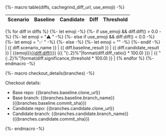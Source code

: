 {%- macro table(diffs, cachegrind_diff_url, use_emoji) -%}

| Scenario | Baseline | Candidate | Diff | Threshold |
| --- | ---: | ---: | ---: | ---: |
{% for diff in diffs %}
{%- let emoji -%}
{%- if use_emoji && diff.diff() > 0.0 -%}
{%- let emoji = "⚠️ " -%}
{%- else if use_emoji && diff.diff() < 0.0 -%}
{%- let emoji = "✅ " -%}
{%- else -%}
{%- let emoji = "" -%}
{%- endif -%}
| {{ diff.scenario_name }} | {{ diff.baseline_result }} | {{ diff.candidate_result }} | {{emoji}}[{{diff.diff()}}]({{cachegrind_diff_url}}/{{diff.scenario_name}}) ({{ "{:.2}%"|format(diff.diff_ratio() * 100.0) }}) | {{ "{:.2}%"|format(diff.significance_threshold * 100.0) }} |
{% endfor %}
{%- endmacro -%}

{%- macro checkout_details(branches) -%}

Checkout details:

- Base repo: {{branches.baseline.clone_url}}
- Base branch: {{branches.baseline.branch_name}} ({{branches.baseline.commit_sha}})
- Candidate repo: {{branches.candidate.clone_url}}
- Candidate branch: {{branches.candidate.branch_name}} ({{branches.candidate.commit_sha}})

{%- endmacro -%}
